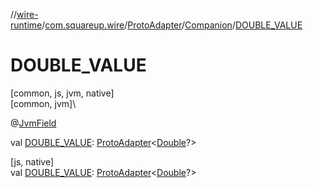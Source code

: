 //[wire-runtime](../../../../index.md)/[com.squareup.wire](../../index.md)/[ProtoAdapter](../index.md)/[Companion](index.md)/[DOUBLE_VALUE](-d-o-u-b-l-e_-v-a-l-u-e.md)

# DOUBLE_VALUE

[common, js, jvm, native]\
[common, jvm]\

@[JvmField](https://kotlinlang.org/api/latest/jvm/stdlib/kotlin.jvm/-jvm-field/index.html)

val [DOUBLE_VALUE](-d-o-u-b-l-e_-v-a-l-u-e.md): [ProtoAdapter](../index.md)&lt;[Double](https://kotlinlang.org/api/latest/jvm/stdlib/kotlin/-double/index.html)?&gt;

[js, native]\
val [DOUBLE_VALUE](-d-o-u-b-l-e_-v-a-l-u-e.md): [ProtoAdapter](../index.md)&lt;[Double](https://kotlinlang.org/api/latest/jvm/stdlib/kotlin/-double/index.html)?&gt;
